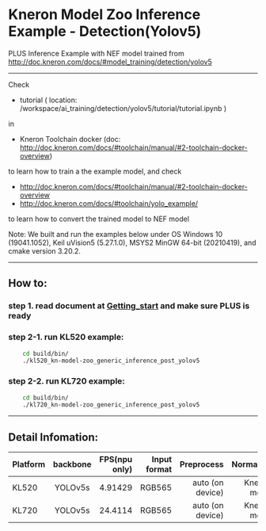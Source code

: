 # Kneron Model Zoo Inference Example - Detection(Yolov5)

PLUS Inference Example with NEF model trained from
http://doc.kneron.com/docs/#model_training/detection/yolov5

---

Check 
- tutorial ( location: /workspace/ai_training/detection/yolov5/tutorial/tutorial.ipynb ) 

in

- Kneron Toolchain docker (doc: http://doc.kneron.com/docs/#toolchain/manual/#2-toolchain-docker-overview)

to learn how to train a the example model, and check 

- http://doc.kneron.com/docs/#toolchain/manual/#2-toolchain-docker-overview
- http://doc.kneron.com/docs/#toolchain/yolo_example/

to learn how to convert the trained model to NEF model

Note: We built and run the examples below under OS Windows 10 (19041.1052), Keil uVision5 (5.27.1.0), MSYS2 MinGW 64-bit (20210419), and cmake version 3.20.2.

---

## How to:
### step 1. read document at [Getting_start](../getting_started.md) and make sure PLUS is ready
### step 2-1. run KL520 example:
```bash
    cd build/bin/
    ./kl520_kn-model-zoo_generic_inference_post_yolov5 
```
### step 2-2. run KL720 example:
```bash
    cd build/bin/
    ./kl720_kn-model-zoo_generic_inference_post_yolov5 
```

---

## Detail Infomation:

Platform      |  backbone  | FPS(npu only)  | Input format |         Preprocess       |  Normalize  | 
--------------|:---------:|----------------:| ------------:| ------------------------:| -----------:|
KL520         |  YOLOv5s  |     4.91429     |    RGB565    |     auto (on device)     | Kneron mode |
KL720         |  YOLOv5s  |     24.4114     |    RGB565    |     auto (on device)     | Kneron mode |
